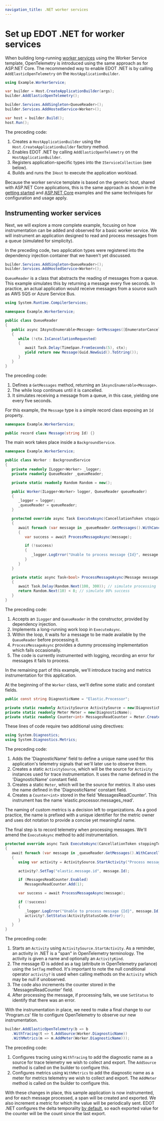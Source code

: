 ```yaml
---
navigation_title: .NET worker services
---
```


# Set up EDOT .NET for worker services

When building long-running [worker services](https://learn.microsoft.com/en-us/dotnet/core/extensions/workers)
using the Worker Service template, OpenTelemetry is introduced using the same approach as for ASP.NET Core.
The recommended way to enable EDOT .NET is by calling `AddElasticOpenTelemetry` on the `HostApplicationBuilder`.

```csharp
using Example.WorkerService;

var builder = Host.CreateApplicationBuilder(args);
builder.AddElasticOpenTelemetry();

builder.Services.AddSingleton<QueueReader>();
builder.Services.AddHostedService<Worker>();

var host = builder.Build();
host.Run();
```

The preceding code:

1. Creates a `HostApplicationBuilder` using the `Host.CreateApplicationBuilder` factory method.
1. Enables EDOT .NET by calling `AddElasticOpenTelemetry` on the `HostApplicationBuilder`.
1. Registers application-specific types into the `IServiceCollection` (see below).
1. Builds and runs the `IHost` to execute the application workload.

Because the worker service template is based on the generic host, shared with ASP.NET Core applications, 
this is the same approach as shown in the [getting started](index) and [ASP.NET Core](aspnetcore) examples
and the same techniques for configuration and usage apply.

## Instrumenting worker services

Next, we will explore a more complete example, focusing on how instrumentation can be added and
observed for a basic worker service. We will instrument an application designed to
read and process messages from a queue (simulated for simplicity).

In the preceding code, two application types were registered into the dependency injection container that 
we haven't yet discussed.

```csharp
builder.Services.AddSingleton<QueueReader>();
builder.Services.AddHostedService<Worker>();
```

`QueueReader` is a class that abstracts the reading of messages from a queue. This example simulates
this by returning a message every five seconds. In practice, an actual application would receive messages from a 
source such as AWS SQS or Azure Service Bus.

```csharp
using System.Runtime.CompilerServices;

namespace Example.WorkerService;

public class QueueReader
{
   public async IAsyncEnumerable<Message> GetMessages([EnumeratorCancellation] CancellationToken ctx = default)
   {
      while (!ctx.IsCancellationRequested)
      {
         await Task.Delay(TimeSpan.FromSeconds(5), ctx);
         yield return new Message(Guid.NewGuid().ToString());
      }
   }
}
```

The preceding code:

1. Defines a `GetMessages` method, returning an `IAsyncEnumerable<Message>`.
1. The while loop continues until it is cancelled.
1. It simulates receiving a message from a queue, in this case, yielding one every five seconds.

For this example, the `Message` type is a simple record class exposing an `Id` property.

```csharp
namespace Example.WorkerService;

public record class Message(string Id) {}
```

The main work takes place inside a `BackgroundService`.

```csharp
namespace Example.WorkerService;

public class Worker : BackgroundService
{
   private readonly ILogger<Worker> _logger;
   private readonly QueueReader _queueReader;

   private static readonly Random Random = new();

   public Worker(ILogger<Worker> logger, QueueReader queueReader)
   {
      _logger = logger;
      _queueReader = queueReader;
   }

   protected override async Task ExecuteAsync(CancellationToken stoppingToken)
   {
      await foreach (var message in _queueReader.GetMessages().WithCancellation(stoppingToken))
      {
         var success = await ProcessMessageAsync(message);

         if (!success)
         {
            _logger.LogError("Unable to process message {Id}", message.Id);
         }
      }
   }

   private static async Task<bool> ProcessMessageAsync(Message message)
   {
      await Task.Delay(Random.Next(100, 300)); // simulate processing
      return Random.Next(10) < 8; // simulate 80% success
   }
}
```

The preceding code:

1. Accepts an `ILogger` and `QueueReader` in the constructor, provided by dependency injection.
1. Implements a long-running work loop in `ExecuteAsync`.
1. Within the loop, it waits for a message to be made available by the `QueueReader` before processing it.
1. `ProcessMessageAsync` provides a dummy processing implementation which fails occasionally.
1. The code is currently instrumented with logging, recording an error for messages it fails to process.

In the remaining part of this example, we'll introduce tracing and metrics instrumentation for this 
application.

At the beginning of the `Worker` class, we'll define some static and constant fields.

```csharp
public const string DiagnosticName = "Elastic.Processor";

private static readonly ActivitySource ActivitySource = new(DiagnosticName);
private static readonly Meter Meter = new(DiagnosticName);
private static readonly Counter<int> MessagesReadCounter = Meter.CreateCounter<int>("elastic.processor.messages_read");
```

These lines of code require two additional using directives:

```csharp
using System.Diagnostics;
using System.Diagnostics.Metrics;
```

The preceding code:

1. Adds the 'DiagnosticName' field to define a unique name used for this application's telemetry signals that 
we'll later use to observe them. 
1. Creates a static `ActivitySource`, which will be the source for `Activity` instances used for trace
instrumentation. It uses the name defined in the 'DiagnosticName' constant field.
1. Creates a static `Meter`, which will be the source for metrics. It also uses the name defined in the 
'DiagnosticName' constant field.
1. Creates a `Counter<int>` stored in the field 'MessagesReadCounter'. This instrument has the name 
'elastic.processor.messages_read'. 

The naming of custom metrics is a decision left to organizations. As a good practice, the name is prefixed
with a unique identifier for the metric owner and uses dot notation to provide a concise yet meaningful name.

The final step is to record telemetry when processing messages. We'll amend the `ExecuteAsync` method to add
instrumentation.

```csharp
protected override async Task ExecuteAsync(CancellationToken stoppingToken)
{
   await foreach (var message in _queueReader.GetMessages().WithCancellation(stoppingToken))
   {
      using var activity = ActivitySource.StartActivity("Process message", ActivityKind.Internal);

      activity?.SetTag("elastic.message.id", message.Id);

      if (MessagesReadCounter.Enabled)
         MessagesReadCounter.Add(1);

      var success = await ProcessMessageAsync(message);

      if (!success)
      {
         _logger.LogError("Unable to process message {Id}", message.Id);
         activity?.SetStatus(ActivityStatusCode.Error);
      }
   }
}
```

The preceding code:

1. Starts an `Activity` using `ActivitySource.StartActivity`. As a reminder, an activity in .NET 
is a "span" in OpenTelemetry terminology. The activity is given a name and optionally an `ActivityKind`.
1. The message ID is added as a tag (attribute in OpenTelemetry parlance) using the `SetTag` method. It's
important to note the null conditional operator `activity?` is used when calling methods on the `Activity`
which may be null if unobserved.
1. The code also increments the counter stored in the 'MessagesReadCounter' field.
1. After processing the message, if processing fails, we use `SetStatus` to identify that there was an error.

With the instrumentation in place, we need to make a final change to our 'Program.cs' file to configure
OpenTelemetry to observe our new instrumentation.

```csharp
builder.AddElasticOpenTelemetry(b => b
   .WithTracing(t => t.AddSource(Worker.DiagnosticName))
   .WithMetrics(m => m.AddMeter(Worker.DiagnosticName)));
```

The preceding code:

1. Configures tracing using `WithTracing` to add the diagnostic name as a source for trace telemetry 
we wish to collect and export. The `AddSource` method is called on the builder to configure this.
1. Configures metrics using `WithMetrics` to add the diagnostic name as a meter for metrics telemetry 
we wish to collect and export. The `AddMeter` method is called on the builder to configure this.

With these changes in place, this sample application is now instrumented, and for each message processed, a
span will be created and exported. We also increment a metric for which the value will be periodically sent.
EDOT .NET configures the delta temporality [by default](../setup/edot-defaults), so each exported value for
the counter will be the count since the last export.